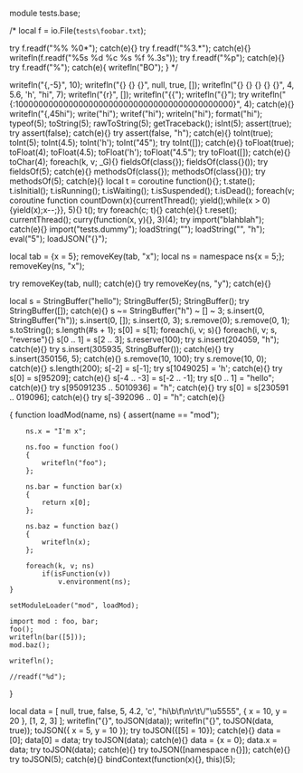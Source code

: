 module tests.base;

/*
local f = io.File(`tests\foobar.txt`);

try f.readf("%% %0*"); catch(e){}
try f.readf("%3.*"); catch(e){}
writefln(f.readf("%5s %d %c %s %f %.3s"));
try f.readf("%p"); catch(e){}
try f.readf("%"); catch(e){ writefln("BO"); }
*/

writefln("{,-5}", 10);
writefln("{} {} {}", null, true, []);
writefln("{} {} {} {} {}", 4, 5.6, 'h', "hi", 7);
writefln("{r}", []);
writefln("{{");
writefln("{}");
try writefln("{:10000000000000000000000000000000000000000000}", 4); catch(e){}
writefln("{,45hi");
write("hi");
writef("hi");
writeln("hi");
format("hi");
typeof(5);
toString(5);
rawToString(5);
getTraceback();
isInt(5);
assert(true);
try assert(false); catch(e){}
try assert(false, "h"); catch(e){}
toInt(true);
toInt(5);
toInt(4.5);
toInt('h');
toInt("45");
try toInt([]); catch(e){}
toFloat(true);
toFloat(4);
toFloat(4.5);
toFloat('h');
toFloat("4.5");
try toFloat([]); catch(e){}
toChar(4);
foreach(k, v; _G){}
fieldsOf(class{});
fieldsOf(class{}());
try fieldsOf(5); catch(e){}
methodsOf(class{});
methodsOf(class{}());
try methodsOf(5); catch(e){}
local t = coroutine function(){};
t.state();
t.isInitial();
t.isRunning();
t.isWaiting();
t.isSuspended();
t.isDead();
foreach(v; coroutine function countDown(x){currentThread(); yield();while(x > 0){yield(x);x--;}}, 5){}
t();
try foreach(c; t){} catch(e){}
t.reset();
currentThread();
curry(function(x, y){}, 3)(4);
try import("blahblah"); catch(e){}
import("tests.dummy");
loadString("");
loadString("", "h");
eval("5");
loadJSON("{}");

local tab = {x = 5};
removeKey(tab, "x");
local ns = namespace ns{x = 5;};
removeKey(ns, "x");

try removeKey(tab, null); catch(e){}
try removeKey(ns, "y"); catch(e){}

local s = StringBuffer("hello");
StringBuffer(5);
StringBuffer();
try StringBuffer([]); catch(e){}
s ~= StringBuffer("h") ~ [] ~ 3;
s.insert(0, StringBuffer("h"));
s.insert(0, []);
s.insert(0, 3);
s.remove(0);
s.remove(0, 1);
s.toString();
s.length(#s + 1);
s[0] = s[1];
foreach(i, v; s){}
foreach(i, v; s, "reverse"){}
s[0 .. 1] = s[2 .. 3];
s.reserve(100);
try s.insert(204059, "h"); catch(e){}
try s.insert(305935, StringBuffer()); catch(e){}
try s.insert(350156, 5); catch(e){}
s.remove(10, 100);
try s.remove(10, 0); catch(e){}
s.length(200);
s[-2] = s[-1];
try s[1049025] = 'h'; catch(e){}
try s[0] = s[95209]; catch(e){}
s[-4 .. -3] = s[-2 .. -1];
try s[0 .. 1] = "hello"; catch(e){}
try s[95091235 .. 5010936] = "h"; catch(e){}
try s[0] = s[230591 .. 019096]; catch(e){}
try s[-392096 .. 0] = "h"; catch(e){}

{
	function loadMod(name, ns)
	{
		assert(name == "mod");
	
		ns.x = "I'm x";
	
		ns.foo = function foo()
		{
			writefln("foo");
		};
	
		ns.bar = function bar(x)
		{
			return x[0];
		};
	
		ns.baz = function baz()
		{
			writefln(x);
		};
	
		foreach(k, v; ns)
			if(isFunction(v))
				v.environment(ns);
	}
	
	setModuleLoader("mod", loadMod);
	
	import mod : foo, bar;
	foo();
	writefln(bar([5]));
	mod.baz();
	
	writefln();
	
	//readf("%d");
}

local data = [ null, true, false, 5, 4.2, 'c', "hi\b\f\n\r\t\\/\"\u5555", { x = 10, y = 20 }, [1, 2, 3] ];
writefln("{}", toJSON(data));
writefln("{}", toJSON(data, true));
toJSON({ x = 5, y = 10 });
try toJSON({[5] = 10}); catch(e){}
data = [0];
data[0] = data;
try toJSON(data); catch(e){}
data = {x = 0};
data.x = data;
try toJSON(data); catch(e){}
try toJSON([namespace n{}]); catch(e){}
try toJSON(5); catch(e){}
bindContext(function(x){}, this)(5);